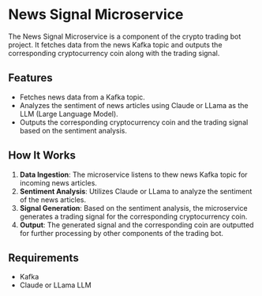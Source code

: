 # News Signal Microservice

The News Signal Microservice is a component of the crypto trading bot project. It fetches data from the news Kafka topic and outputs the corresponding cryptocurrency coin along with the trading signal.

## Features

- Fetches news data from a Kafka topic.
- Analyzes the sentiment of news articles using Claude or LLama as the LLM (Large Language Model).
- Outputs the corresponding cryptocurrency coin and the trading signal based on the sentiment analysis.

## How It Works

1. **Data Ingestion**: The microservice listens to thew  news Kafka topic for incoming news articles.
2. **Sentiment Analysis**: Utilizes Claude or LLama to analyze the sentiment of the news articles.
3. **Signal Generation**: Based on the sentiment analysis, the microservice generates a trading signal for the corresponding cryptocurrency coin.
4. **Output**: The generated signal and the corresponding coin are outputted for further processing by other components of the trading bot.

## Requirements

- Kafka
- Claude or LLama LLM